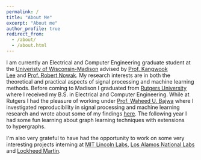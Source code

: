 ```yaml
---
permalink: /
title: "About Me"
excerpt: "About me"
author_profile: true
redirect_from: 
  - /about/
  - /about.html
---
```


I am currently an Electrical and Computer Engineering graduate student at the [Univeristy of Wisconsin-Madison](https://www.wisc.edu/) advised by [Prof. Kangwook Lee](https://kangwooklee.com/) and [Prof. Robert Nowak](https://nowak.ece.wisc.edu/).
My research interests are in both the theoretical and practical aspects of signal processing and machine learning methods. Before coming to Madison I graduated from [Rutgers University](https://www.rutgers.edu/) where I received my B.S. in Electrical and Computer Engineering.
While at Rutgers I had the pleasure of working under [Prof. Waheed U. Bajwa](http://www.inspirelab.us/people/) where I investigated reproducibility in signal processing and machine learning research and wrote about some of my findings [here](https://arxiv.org/abs/2108.12383). The following year I had some fun learning about  graph learning techniques with extensions to hypergraphs.

I'm also very grateful to have had the opportunity to work on some very interesting projects
interning at [MIT Lincoln Labs](https://www.ll.mit.edu/), [Los Alamos National Labs](https://www.lanl.gov/) and [Lockheed
Martin](https://www.lockheedmartin.com/en-us/index.html).
